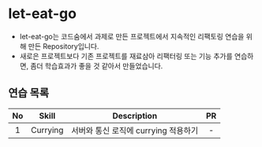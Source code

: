 # let-eat-go

- let-eat-go는 코드숨에서 과제로 만든 프로젝트에서 지속적인 리팩토링 연습을 위해 만든 Repository입니다.
- 새로은 프로젝트보다 기존 프로젝트를 재료삼아 리팩터링 또는 기능 추가를 연습하면, 좀더 학습효과가 좋을 것 같아서 만들었습니다.

## 연습 목록

| No  |  Skill   |             Description              | PR  |
| :-: | :------: | :----------------------------------: | :-: |
|  1  | Currying | 서버와 통신 로직에 currying 적용하기 |  -  |
